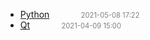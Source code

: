   - [Python](python)<span style="padding-left:2em;color:orange"></span><span style="color:gray;font-size:.8em;padding-left:2em">2021-05-08 17:22</span>
  - [Qt](qt)<span style="padding-left:2em;color:orange"></span><span style="color:gray;font-size:.8em;padding-left:2em">2021-04-09 15:00</span>
